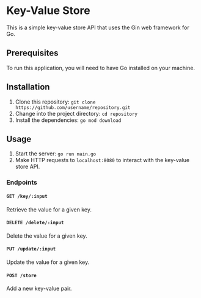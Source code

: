 # Key-Value Store

This is a simple key-value store API that uses the Gin web framework for Go.

## Prerequisites

To run this application, you will need to have Go installed on your machine.

## Installation

1. Clone this repository: `git clone https://github.com/username/repository.git`
2. Change into the project directory: `cd repository`
3. Install the dependencies: `go mod download`

## Usage

1. Start the server: `go run main.go`
2. Make HTTP requests to `localhost:8080` to interact with the key-value store API.

### Endpoints

#### `GET /key/:input`

Retrieve the value for a given key.

#### `DELETE /delete/:input`

Delete the value for a given key.

#### `PUT /update/:input`

Update the value for a given key.

#### `POST /store`

Add a new key-value pair.